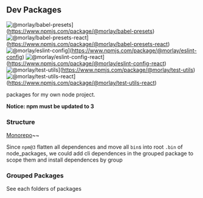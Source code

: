 ## Dev Packages

![@morlay/babel-presets](https://img.shields.io/npm/v/@morlay/babel-presets.svg?style=flat-square)](https://www.npmjs.com/package/@morlay/babel-presets)
![@morlay/babel-presets-react](https://img.shields.io/npm/v/@morlay/babel-presets-react.svg?style=flat-square)](https://www.npmjs.com/package/@morlay/babel-presets-react)
![@morlay/eslint-config](https://img.shields.io/npm/v/@morlay/eslint-config.svg?style=flat-square)](https://www.npmjs.com/package/@morlay/eslint-config)
![@morlay/eslint-config-react](https://img.shields.io/npm/v/@morlay/eslint-config-react.svg?style=flat-square)](https://www.npmjs.com/package/@morlay/eslint-config-react)
![@morlay/test-utils](https://img.shields.io/npm/v/@morlay/test-utils.svg?style=flat-square)](https://www.npmjs.com/package/@morlay/test-utils)
![@morlay/test-utils-react](https://img.shields.io/npm/v/@morlay/test-utils-react.svg?style=flat-square)](https://www.npmjs.com/package/@morlay/test-utils-react)

packages for my own node project.

**Notice: npm must be updated to 3**

### Structure

[Monorepo](https://github.com/babel/babel/blob/master/doc/design/monorepo.md)~~

Since `npm@3` flatten all dependences and move all `bin`s into root `.bin` of node_packages,
we could add cli dependences in the grouped package to scope them and install dependences by group

### Grouped Packages

See each folders of packages